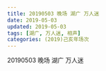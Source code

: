 ```yaml
---
title: 20190503 晚场 湖广 万人迷
date: 2019-05-03
updated: 2019-05-03
tags: [湖广, 万人迷, 相声]
categories: (2019)己亥年场次
---
```

20190503 晚场 湖广 万人迷